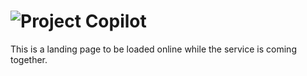 ![Project Copilot](https://puu.sh/rTztV/3e37373cf1.png)
========================

This is a landing page to be loaded online while the service is coming together.
